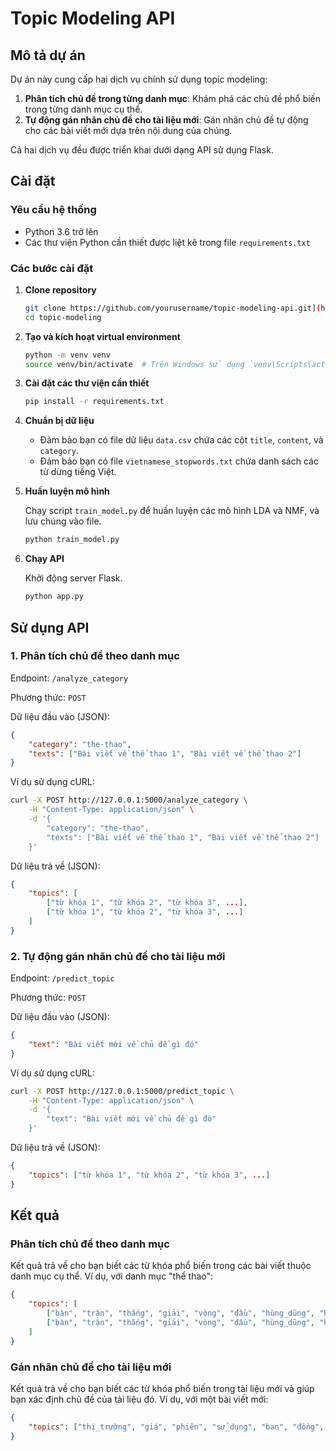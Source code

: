 # Topic Modeling API

## Mô tả dự án

Dự án này cung cấp hai dịch vụ chính sử dụng topic modeling:
1. **Phân tích chủ đề trong từng danh mục**: Khám phá các chủ đề phổ biến trong từng danh mục cụ thể.
2. **Tự động gán nhãn chủ đề cho tài liệu mới**: Gán nhãn chủ đề tự động cho các bài viết mới dựa trên nội dung của chúng.

Cả hai dịch vụ đều được triển khai dưới dạng API sử dụng Flask.

## Cài đặt

### Yêu cầu hệ thống

- Python 3.6 trở lên
- Các thư viện Python cần thiết được liệt kê trong file `requirements.txt`

### Các bước cài đặt

1. **Clone repository**

    ```bash
    git clone https://github.com/yourusername/topic-modeling-api.git](https://github.com/haotran0103/Vietnam-Express-Topic-Modeling
    cd topic-modeling
    ```

2. **Tạo và kích hoạt virtual environment**

    ```bash
    python -m venv venv
    source venv/bin/activate  # Trên Windows sử dụng `venv\Scripts\activate`
    ```

3. **Cài đặt các thư viện cần thiết**

    ```bash
    pip install -r requirements.txt
    ```

4. **Chuẩn bị dữ liệu**

    - Đảm bảo bạn có file dữ liệu `data.csv` chứa các cột `title`, `content`, và `category`.
    - Đảm bảo bạn có file `vietnamese_stopwords.txt` chứa danh sách các từ dừng tiếng Việt.

5. **Huấn luyện mô hình**

    Chạy script `train_model.py` để huấn luyện các mô hình LDA và NMF, và lưu chúng vào file.

    ```bash
    python train_model.py
    ```

6. **Chạy API**

    Khởi động server Flask.

    ```bash
    python app.py
    ```

## Sử dụng API

### 1. Phân tích chủ đề theo danh mục

Endpoint: `/analyze_category`

Phương thức: `POST`

Dữ liệu đầu vào (JSON):

```json
{
    "category": "the-thao",
    "texts": ["Bài viết về thể thao 1", "Bài viết về thể thao 2"]
}
```

Ví dụ sử dụng cURL:

```bash
curl -X POST http://127.0.0.1:5000/analyze_category \
    -H "Content-Type: application/json" \
    -d '{
        "category": "the-thao",
        "texts": ["Bài viết về thể thao 1", "Bài viết về thể thao 2"]
    }'
```

Dữ liệu trả về (JSON):

```json
{
    "topics": [
        ["từ khóa 1", "từ khóa 2", "từ khóa 3", ...],
        ["từ khóa 1", "từ khóa 2", "từ khóa 3", ...]
    ]
}
```

### 2. Tự động gán nhãn chủ đề cho tài liệu mới

Endpoint: `/predict_topic`

Phương thức: `POST`

Dữ liệu đầu vào (JSON):

```json
{
    "text": "Bài viết mới về chủ đề gì đó"
}
```

Ví dụ sử dụng cURL:

```bash
curl -X POST http://127.0.0.1:5000/predict_topic \
    -H "Content-Type: application/json" \
    -d '{
        "text": "Bài viết mới về chủ đề gì đó"
    }'
```

Dữ liệu trả về (JSON):

```json
{
    "topics": ["từ khóa 1", "từ khóa 2", "từ khóa 3", ...]
}
```

## Kết quả

### Phân tích chủ đề theo danh mục

Kết quả trả về cho bạn biết các từ khóa phổ biến trong các bài viết thuộc danh mục cụ thể. Ví dụ, với danh mục "thể thao":

```json
{
    "topics": [
        ["bàn", "trận", "thắng", "giải", "vòng", "đầu", "hùng_dũng", "hai", "11", "utd"],
        ["bàn", "trận", "thắng", "giải", "vòng", "đầu", "hùng_dũng", "hai", "11", "utd"]
    ]
}
```

### Gán nhãn chủ đề cho tài liệu mới

Kết quả trả về cho bạn biết các từ khóa phổ biến trong tài liệu mới và giúp bạn xác định chủ đề của tài liệu đó. Ví dụ, với một bài viết mới:

```json
{
    "topics": ["thị_trường", "giá", "phiên", "sử_dụng", "ban", "đồng", "10", "hai", "11", "thuốc"]
}
```

